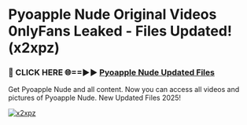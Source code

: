 # Pyoapple Nude Original Videos 0nlyFans Leaked - Files Updated! (x2xpz)

<h3>🔴 CLICK HERE 🌐==►► <a href="https://tinyurl.com/5h6xmrr3" rel="nofollow">Pyoapple Nude Updated Files</a></h3>

Get Pyoapple Nude and all content. Now you can access all videos and pictures of Pyoapple Nude. New Updated Files 2025!

[![x2xpz](https://i.imgur.com/KVD873Z.gif)](https://tinyurl.com/5h6xmrr3)
